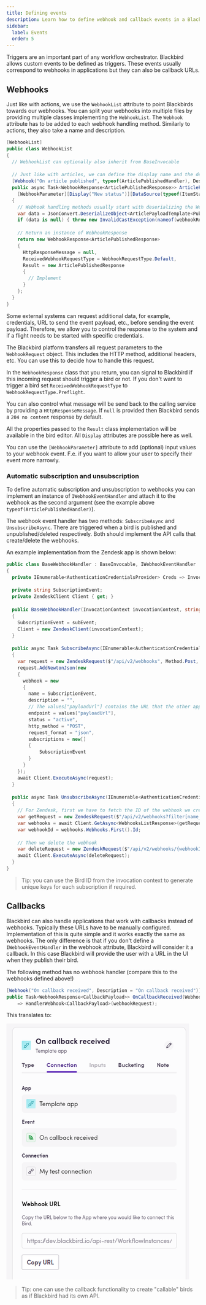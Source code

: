 ```yaml
---
title: Defining events
description: Learn how to define webhook and callback events in a Blackbird project.
sidebar:
  label: Events
  order: 5
---
```


Triggers are an important part of any workflow orchestrator. Blackbird allows custom events to be defined as triggers. These events usually correspond to webhooks in applications but they can also be callback URLs.

## Webhooks

Just like with actions, we use the `WebhookList` attribute to point Blackbirds towards our webhooks. You can split your webhooks into multiple files by providing multiple classes implementing the `WebhookList`. The `Webhook` attribute has to be added to each webhook handling method. Similarly to actions, they also take a name and description.

```cs
[WebhookList]
public class WebhookList
{
  // WebhookList can optionally also inherit from BaseInvocable

  // Just like with articles, we can define the display name and the description.
  [Webhook("On article published", typeof(ArticlePublishedHandler), Description = "On article published")]
  public async Task<WebhookResponse<ArticlePublishedResponse>> ArticlePublishedHandler(WebhookRequest webhookRequest,
    [WebhookParameter][Display("New status")][DataSource(typeof(ItemStatusDataHandler))] string? newStatus) // We can give an (optional, dynamic) parameter to webhooks as well
  {
    // Webhook handling methods usually start with deserializing the WebhookRequest
    var data = JsonConvert.DeserializeObject<ArticlePayloadTemplate<PublishEvent>>(webhookRequest.Body.ToString());
    if (data is null) { throw new InvalidCastException(nameof(webhookRequest.Body)); }

    // Return an instance of WebhookResponse
    return new WebhookResponse<ArticlePublishedResponse>
    {
      HttpResponseMessage = null,
      ReceivedWebhookRequestType = WebhookRequestType.Default,
      Result = new ArticlePublishedResponse
      {
        // Implement
      }
    };
  }
}
```

Some external systems can request additional data, for example, credentials, URL to send the event payload, etc., before sending the event payload. Therefore, we allow you to control the response to the system and if a flight needs to be started with specific credentials.

The Blackbird platform transfers all request parameters to the `WebhookRequest` object. This includes the HTTP method, additional headers, etc. You can use this to decide how to handle this request.

In the `WebhookResponse` class that you return, you can signal to Blackbird if this incoming request should trigger a bird or not. If you don't want to trigger a bird set `ReceivedWebhookRequestType` to `WebhookRequestType.Preflight`.

You can also control what message will be send back to the calling service by providing a `HttpResponseMessage`. If `null` is provided then Blackbird sends a `204 no content` response by default.

All the properties passed to the `Result` class implementation will be available in the bird editor. All `Display` attributes are possible here as well.

You can use the `[WebhookParameter]` attribute to add (optional) input values to your webhook event. F.e. if you want to allow your user to specify their event more narrowly.

### Automatic subscription and unsubscription

To define automatic subscription and unsubscription to webhooks you can implement an instance of `IWebhookEventHandler` and attach it to the webhook as the second argument (see the example above `typeof(ArticlePublishedHandler)`).

The webhook event handler has two methods: `SubscribeAsync` and `UnsubscribeAsync`. There are triggered when a bird is published and unpublished/deleted respectively. Both should implement the API calls that create/delete the webhooks.

An example implementation from the Zendesk app is shown below:

```cs
public class BaseWebhookHandler : BaseInvocable, IWebhookEventHandler
{
  private IEnumerable<AuthenticationCredentialsProvider> Creds => InvocationContext.AuthenticationCredentialsProviders;

  private string SubscriptionEvent;
  private ZendeskClient Client { get; }

  public BaseWebhookHandler(InvocationContext invocationContext, string subEvent) : base(invocationContext)
  {
    SubscriptionEvent = subEvent;
    Client = new ZendeskClient(invocationContext);
  }

  public async Task SubscribeAsync(IEnumerable<AuthenticationCredentialsProvider> authenticationCredentialsProvider, Dictionary<string, string> values)
  {
    var request = new ZendeskRequest($"/api/v2/webhooks", Method.Post, Creds);
    request.AddNewtonJson(new
    {
      webhook = new
      {
        name = SubscriptionEvent,
        description = "",
        // The values["payloadUrl"] contains the URL that the other application can call when the event occurs
        endpoint = values["payloadUrl"],
        status = "active",
        http_method = "POST",
        request_format = "json",
        subscriptions = new[]
        {
            SubscriptionEvent
        }
      }
    });
    await Client.ExecuteAsync(request);
  }

  public async Task UnsubscribeAsync(IEnumerable<AuthenticationCredentialsProvider> authenticationCredentialsProvider, Dictionary<string, string> values)
  {
    // For Zendesk, first we have to fetch the ID of the webhook we created
    var getRequest = new ZendeskRequest($"/api/v2/webhooks?filter[name_contains]={SubscriptionEvent}", Method.Get, Creds);
    var webhooks = await Client.GetAsync<WebhooksListResponse>(getRequest);
    var webhookId = webhooks.Webhooks.First().Id;

    // Then we delete the webhook
    var deleteRequest = new ZendeskRequest($"/api/v2/webhooks/{webhookId}", Method.Delete, Creds);
    await Client.ExecuteAsync(deleteRequest);
  }
}
```

> Tip: you can use the Bird ID from the invocation context to generate unique keys for each subscription if required.

## Callbacks

Blackbird can also handle applications that work with callbacks instead of webhooks. Typically these URLs have to be manually configured. Implementation of this is quite simple and it works exactly the same as webhooks. The only difference is that if you don't define a `IWebhookEventHandler` in the webhook attribute, Blackbird will consider it a callback. In this case Blackbird will provide the user with a URL in the UI when they publish their bird.

The following method has no webhook handler (compare this to the webhooks defined above!)

```cs
[Webhook("On callback received", Description = "On callback received")]
public Task<WebhookResponse<CallbackPayload>> OnCallbackReceived(WebhookRequest webhookRequest)
    => HandlerWebhook<CallbackPayload>(webhookRequest);
```

This translates to:

![callback](../../../assets/docs/callback.png)

> Tip: one can use the callback functionality to create "callable" birds as if Blackbird had its own API.
